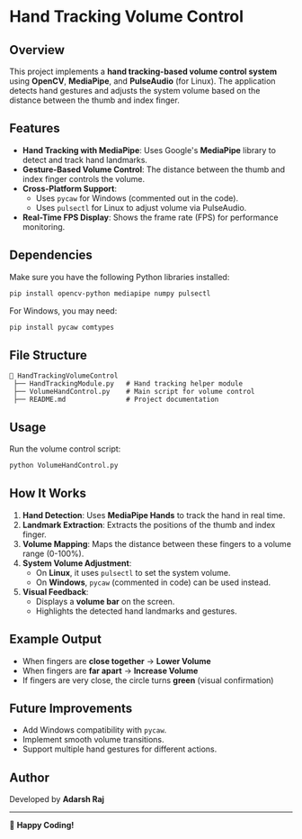 # Hand Tracking Volume Control

## Overview
This project implements a **hand tracking-based volume control system** using **OpenCV**, **MediaPipe**, and **PulseAudio** (for Linux). The application detects hand gestures and adjusts the system volume based on the distance between the thumb and index finger.

## Features
- **Hand Tracking with MediaPipe**: Uses Google's **MediaPipe** library to detect and track hand landmarks.
- **Gesture-Based Volume Control**: The distance between the thumb and index finger controls the volume.
- **Cross-Platform Support**:
  - Uses `pycaw` for Windows (commented out in the code).
  - Uses `pulsectl` for Linux to adjust volume via PulseAudio.
- **Real-Time FPS Display**: Shows the frame rate (FPS) for performance monitoring.

## Dependencies
Make sure you have the following Python libraries installed:
```sh
pip install opencv-python mediapipe numpy pulsectl
```
For Windows, you may need:
```sh
pip install pycaw comtypes
```

## File Structure
```
📂 HandTrackingVolumeControl
 ├── HandTrackingModule.py   # Hand tracking helper module
 ├── VolumeHandControl.py    # Main script for volume control
 ├── README.md               # Project documentation
```

## Usage
Run the volume control script:
```sh
python VolumeHandControl.py
```

## How It Works
1. **Hand Detection**: Uses **MediaPipe Hands** to track the hand in real time.
2. **Landmark Extraction**: Extracts the positions of the thumb and index finger.
3. **Volume Mapping**: Maps the distance between these fingers to a volume range (0-100%).
4. **System Volume Adjustment**:
   - On **Linux**, it uses `pulsectl` to set the system volume.
   - On **Windows**, `pycaw` (commented in code) can be used instead.
5. **Visual Feedback**:
   - Displays a **volume bar** on the screen.
   - Highlights the detected hand landmarks and gestures.

## Example Output
- When fingers are **close together** → **Lower Volume**
- When fingers are **far apart** → **Increase Volume**
- If fingers are very close, the circle turns **green** (visual confirmation)

## Future Improvements
- Add Windows compatibility with `pycaw`.
- Implement smooth volume transitions.
- Support multiple hand gestures for different actions.

## Author
Developed by **Adarsh Raj**

---
🚀 **Happy Coding!**